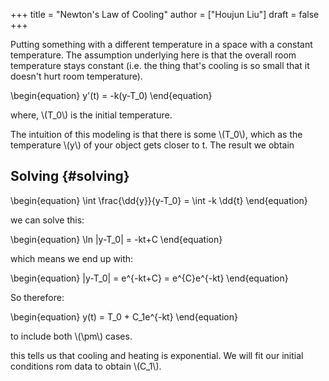 +++
title = "Newton's Law of Cooling"
author = ["Houjun Liu"]
draft = false
+++

Putting something with a different temperature in a space with a constant temperature. The assumption underlying here is that the overall room temperature stays constant (i.e. the thing that's cooling is so small that it doesn't hurt room temperature).

\begin{equation}
y'(t) = -k(y-T\_0)
\end{equation}

where, \\(T\_0\\) is the initial temperature.

The intuition of this modeling is that there is some \\(T\_0\\), which as the temperature \\(y\\) of your object gets closer to t. The result we obtain


## Solving {#solving}

\begin{equation}
\int \frac{\dd{y}}{y-T\_0} = \int -k \dd{t}
\end{equation}

we can solve this:

\begin{equation}
\ln |y-T\_0| = -kt+C
\end{equation}

which means we end up with:

\begin{equation}
|y-T\_0| = e^{-kt+C} = e^{C}e^{-kt}
\end{equation}

So therefore:

\begin{equation}
y(t) = T\_0 + C\_1e^{-kt}
\end{equation}

to include both \\(\pm\\) cases.

this tells us that cooling and heating is exponential. We will fit our initial conditions rom data to obtain \\(C\_1\\).
